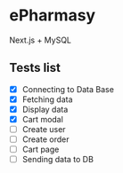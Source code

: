 # ePharmasy
Next.js + MySQL

## Tests list

- [X] Connecting to Data Base
- [X] Fetching data 
- [X] Display data
- [X] Cart modal
- [ ] Create user
- [ ] Create order
- [ ] Cart page
- [ ] Sending data to DB
